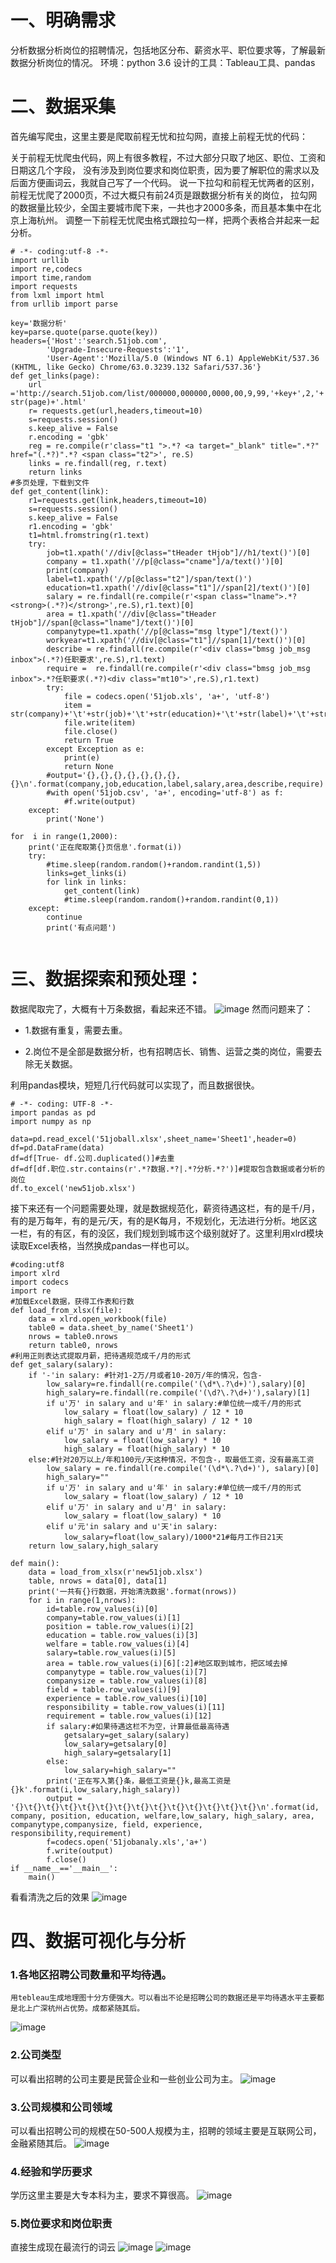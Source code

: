 # 一、明确需求

分析数据分析岗位的招聘情况，包括地区分布、薪资水平、职位要求等，了解最新数据分析岗位的情况。
环境：python 3.6
设计的工具：Tableau工具、pandas
# 二、数据采集
首先编写爬虫，这里主要是爬取前程无忧和拉勾网，直接上前程无忧的代码：

关于前程无忧爬虫代码，网上有很多教程，不过大部分只取了地区、职位、工资和日期这几个字段，
没有涉及到岗位要求和岗位职责，因为要了解职位的需求以及后面方便画词云，我就自己写了一个代码。
说一下拉勾和前程无忧两者的区别，前程无忧爬了2000页，不过大概只有前24页是跟数据分析有关的岗位，
拉勾网的数据量比较少，全国主要城市爬下来，一共也才2000多条，而且基本集中在北京上海杭州。
调整一下前程无忧爬虫格式跟拉勾一样，把两个表格合并起来一起分析。  
```
# -*- coding:utf-8 -*-  
import urllib  
import re,codecs  
import time,random  
import requests  
from lxml import html  
from urllib import parse  
  
key='数据分析'  
key=parse.quote(parse.quote(key))  
headers={'Host':'search.51job.com',  
        'Upgrade-Insecure-Requests':'1',  
        'User-Agent':'Mozilla/5.0 (Windows NT 6.1) AppleWebKit/537.36 (KHTML, like Gecko) Chrome/63.0.3239.132 Safari/537.36'}  
def get_links(page):  
    url ='http://search.51job.com/list/000000,000000,0000,00,9,99,'+key+',2,'+ str(page)+'.html'  
    r= requests.get(url,headers,timeout=10)  
    s=requests.session()  
    s.keep_alive = False  
    r.encoding = 'gbk'  
    reg = re.compile(r'class="t1 ">.*? <a target="_blank" title=".*?" href="(.*?)".*? <span class="t2">', re.S)  
    links = re.findall(reg, r.text)  
    return links  
#多页处理，下载到文件  
def get_content(link):  
    r1=requests.get(link,headers,timeout=10)  
    s=requests.session()  
    s.keep_alive = False  
    r1.encoding = 'gbk'  
    t1=html.fromstring(r1.text)  
    try:  
        job=t1.xpath('//div[@class="tHeader tHjob"]//h1/text()')[0]  
        company = t1.xpath('//p[@class="cname"]/a/text()')[0]  
        print(company)  
        label=t1.xpath('//p[@class="t2"]/span/text()')  
        education=t1.xpath('//div[@class="t1"]//span[2]/text()')[0]  
        salary = re.findall(re.compile(r'<span class="lname">.*?<strong>(.*?)</strong>',re.S),r1.text)[0]  
        area = t1.xpath('//div[@class="tHeader tHjob"]//span[@class="lname"]/text()')[0]  
        companytype=t1.xpath('//p[@class="msg ltype"]/text()')  
        workyear=t1.xpath('//div[@class="t1"]//span[1]/text()')[0]  
        describe = re.findall(re.compile(r'<div class="bmsg job_msg inbox">(.*?)任职要求',re.S),r1.text)  
        require =  re.findall(re.compile(r'<div class="bmsg job_msg inbox">.*?任职要求(.*?)<div class="mt10">',re.S),r1.text)  
        try:  
            file = codecs.open('51job.xls', 'a+', 'utf-8')  
            item = str(company)+'\t'+str(job)+'\t'+str(education)+'\t'+str(label)+'\t'+str(salary)+'\t'+str(companytype)+'\t'+str(workyear)+'\t'+str(area)+'\t'+str(workyear)+str(describe)+'\t'+str(require)+'\n'  
            file.write(item)  
            file.close()  
            return True  
        except Exception as e:  
            print(e)  
            return None  
        #output='{},{},{},{},{},{},{},{}\n'.format(company,job,education,label,salary,area,describe,require)  
        #with open('51job.csv', 'a+', encoding='utf-8') as f:  
            #f.write(output)  
    except:  
        print('None')  
  
for  i in range(1,2000):  
    print('正在爬取第{}页信息'.format(i))  
    try:  
        #time.sleep(random.random()+random.randint(1,5))  
        links=get_links(i)  
        for link in links:  
            get_content(link)  
            #time.sleep(random.random()+random.randint(0,1))  
    except:  
        continue  
        print('有点问题')   
 
 ```     
    
    
    
    
#  三、数据探索和预处理：  
    
    
 
 数据爬取完了，大概有十万条数据，看起来还不错。
 ![image](https://raw.githubusercontent.com/lbship/lbship.github.io/master/img/51job1.png)
 然而问题来了：

- 1.数据有重复，需要去重。

- 2.岗位不是全部是数据分析，也有招聘店长、销售、运营之类的岗位，需要去除无关数据。

利用pandas模块，短短几行代码就可以实现了，而且数据很快。  
```  
# -*- coding: UTF-8 -*-  
import pandas as pd  
import numpy as np  
  
data=pd.read_excel('51joball.xlsx',sheet_name='Sheet1',header=0)  
df=pd.DataFrame(data)  
df=df[True- df.公司.duplicated()]#去重  
df=df[df.职位.str.contains(r'.*?数据.*?|.*?分析.*?')]#提取包含数据或者分析的岗位  
df.to_excel('new51job.xlsx')  
```  
接下来还有一个问题需要处理，就是数据规范化，薪资待遇这栏，有的是千/月，有的是万每年，有的是元/天，有的是K每月，不规划化，无法进行分析。地区这一栏，有的有区，有的没区，我们规划到城市这个级别就好了。这里利用xlrd模块读取Excel表格，当然换成pandas一样也可以。
```  
#coding:utf8  
import xlrd  
import codecs  
import re  
#加载Excel数据，获得工作表和行数  
def load_from_xlsx(file):  
    data = xlrd.open_workbook(file)  
    table0 = data.sheet_by_name('Sheet1')  
    nrows = table0.nrows  
    return table0, nrows  
#利用正则表达式提取月薪，把待遇规范成千/月的形式  
def get_salary(salary):  
    if '-'in salary: #针对1-2万/月或者10-20万/年的情况，包含-  
        low_salary=re.findall(re.compile('(\d*\.?\d+)'),salary)[0]  
        high_salary=re.findall(re.compile('(\d?\.?\d+)'),salary)[1]  
        if u'万' in salary and u'年' in salary:#单位统一成千/月的形式  
            low_salary = float(low_salary) / 12 * 10  
            high_salary = float(high_salary) / 12 * 10  
        elif u'万' in salary and u'月' in salary:  
            low_salary = float(low_salary) * 10  
            high_salary = float(high_salary) * 10  
    else:#针对20万以上/年和100元/天这种情况，不包含-，取最低工资，没有最高工资  
        low_salary = re.findall(re.compile('(\d*\.?\d+)'), salary)[0]  
        high_salary=""  
        if u'万' in salary and u'年' in salary:#单位统一成千/月的形式  
            low_salary = float(low_salary) / 12 * 10  
        elif u'万' in salary and u'月' in salary:  
            low_salary = float(low_salary) * 10  
        elif u'元'in salary and u'天'in salary:  
            low_salary=float(low_salary)/1000*21#每月工作日21天  
    return low_salary,high_salary  
  
def main():  
    data = load_from_xlsx(r'new51job.xlsx')  
    table, nrows = data[0], data[1]  
    print('一共有{}行数据，开始清洗数据'.format(nrows))  
    for i in range(1,nrows):  
        id=table.row_values(i)[0]  
        company=table.row_values(i)[1]  
        position = table.row_values(i)[2]  
        education = table.row_values(i)[3]  
        welfare = table.row_values(i)[4]  
        salary=table.row_values(i)[5]  
        area = table.row_values(i)[6][:2]#地区取到城市，把区域去掉  
        companytype = table.row_values(i)[7]  
        companysize = table.row_values(i)[8]  
        field = table.row_values(i)[9]  
        experience = table.row_values(i)[10]  
        responsibility = table.row_values(i)[11]  
        requirement = table.row_values(i)[12]  
        if salary:#如果待遇这栏不为空，计算最低最高待遇  
            getsalary=get_salary(salary)  
            low_salary=getsalary[0]  
            high_salary=getsalary[1]  
        else:  
            low_salary=high_salary=""  
        print('正在写入第{}条，最低工资是{}k,最高工资是{}k'.format(i,low_salary,high_salary))  
        output = '{}\t{}\t{}\t{}\t{}\t{}\t{}\t{}\t{}\t{}\t{}\t{}\t{}\t{}\n'.format(id, company, position, education, welfare,low_salary, high_salary, area, companytype,companysize, field, experience, responsibility,requirement)  
        f=codecs.open('51jobanaly.xls','a+')  
        f.write(output)  
        f.close()  
if __name__=='__main__':  
    main()  

``` 
看看清洗之后的效果
 ![image](https://raw.githubusercontent.com/lbship/lbship.github.io/master/img/51job2.png)
# 四、数据可视化与分析

### 1.各地区招聘公司数量和平均待遇。
    用tebleau生成地理图十分方便强大。可以看出不论是招聘公司的数据还是平均待遇水平主要都是北上广深杭州占优势。成都紧随其后。
 ![image](https://raw.githubusercontent.com/lbship/lbship.github.io/master/img/51job3.png)  
 
### 2.公司类型

可以看出招聘的公司主要是民营企业和一些创业公司为主。
 ![image](https://raw.githubusercontent.com/lbship/lbship.github.io/master/img/51job4.png)  
 
### 3.公司规模和公司领域

可以看出招聘公司的规模在50-500人规模为主，招聘的领域主要是互联网公司，金融紧随其后。
 ![image](https://raw.githubusercontent.com/lbship/lbship.github.io/master/img/51job5.png)  
 
### 4.经验和学历要求

学历这里主要是大专本科为主，要求不算很高。
 ![image](https://raw.githubusercontent.com/lbship/lbship.github.io/master/img/51job6.png)  
 
### 5.岗位要求和岗位职责  
 
直接生成现在最流行的词云
 ![image](https://raw.githubusercontent.com/lbship/lbship.github.io/master/img/51job7.png)
 ![image](https://raw.githubusercontent.com/lbship/lbship.github.io/master/img/51job8.png)
 

